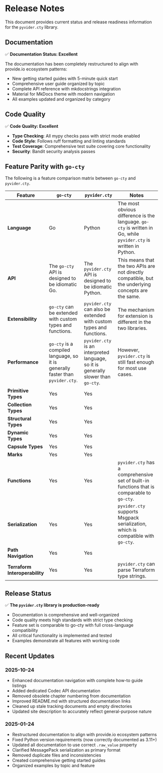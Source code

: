 # Release Notes

This document provides current status and release readiness information for the `pyvider.cty` library.

## Documentation

✅ **Documentation Status: Excellent**

The documentation has been completely restructured to align with provide.io ecosystem patterns:
- New getting started guides with 5-minute quick start
- Comprehensive user guide organized by topic
- Complete API reference with mkdocstrings integration
- Material for MkDocs theme with modern navigation
- All examples updated and organized by category

## Code Quality

✅ **Code Quality: Excellent**

- **Type Checking**: All mypy checks pass with strict mode enabled
- **Code Style**: Follows ruff formatting and linting standards
- **Test Coverage**: Comprehensive test suite covering core functionality
- **Security**: Bandit security analysis passes

## Feature Parity with `go-cty`

The following is a feature comparison matrix between `go-cty` and `pyvider.cty`.

| Feature | `go-cty` | `pyvider.cty` | Notes |
|---|---|---|---|
| **Language** | Go | Python | The most obvious difference is the language. `go-cty` is written in Go, while `pyvider.cty` is written in Python. |
| **API** | The `go-cty` API is designed to be idiomatic Go. | The `pyvider.cty` API is designed to be idiomatic Python. | This means that the two APIs are not directly compatible, but the underlying concepts are the same. |
| **Extensibility** | `go-cty` can be extended with custom types and functions. | `pyvider.cty` can also be extended with custom types and functions. | The mechanism for extension is different in the two libraries. |
| **Performance** | `go-cty` is a compiled language, so it is generally faster than `pyvider.cty`. | `pyvider.cty` is an interpreted language, so it is generally slower than `go-cty`. | However, `pyvider.cty` is still fast enough for most use cases. |
| **Primitive Types** | Yes | Yes | |
| **Collection Types** | Yes | Yes | |
| **Structural Types** | Yes | Yes | |
| **Dynamic Types** | Yes | Yes | |
| **Capsule Types** | Yes | Yes | |
| **Marks** | Yes | Yes | |
| **Functions** | Yes | Yes | `pyvider.cty` has a comprehensive set of built-in functions that is comparable to `go-cty`. |
| **Serialization** | Yes | Yes | `pyvider.cty` supports Msgpack serialization, which is compatible with `go-cty`. |
| **Path Navigation** | Yes | Yes | |
| **Terraform Interoperability** | Yes | Yes | `pyvider.cty` can parse Terraform type strings. |

## Release Status

✅ **The `pyvider.cty` library is production-ready**

- Documentation is comprehensive and well-organized
- Code quality meets high standards with strict type checking
- Feature set is comparable to go-cty with full cross-language compatibility
- All critical functionality is implemented and tested
- Examples demonstrate all features with working code

## Recent Updates

### 2025-10-24
- Enhanced documentation navigation with complete how-to guide listings
- Added dedicated Codec API documentation
- Removed obsolete chapter numbering from documentation
- Improved README.md with structured documentation links
- Cleaned up stale tracking documents and empty directories
- Updated site description to accurately reflect general-purpose nature

### 2025-01-24
- Restructured documentation to align with provide.io ecosystem patterns
- Fixed Python version requirements (now correctly documented as 3.11+)
- Updated all documentation to use correct `.raw_value` property
- Clarified MessagePack serialization as primary format
- Removed duplicate files and inconsistencies
- Created comprehensive getting started guides
- Organized examples by topic and feature
